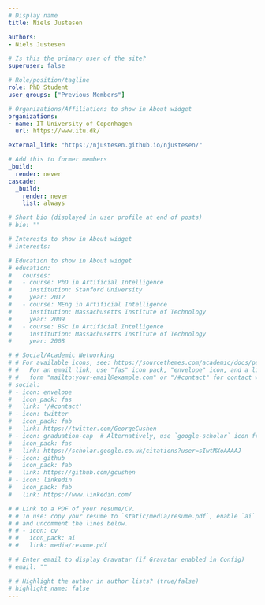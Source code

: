 ```yaml
---
# Display name
title: Niels Justesen

authors:
- Niels Justesen

# Is this the primary user of the site?
superuser: false

# Role/position/tagline
role: PhD Student
user_groups: ["Previous Members"]

# Organizations/Affiliations to show in About widget
organizations:
- name: IT University of Copenhagen
  url: https://www.itu.dk/

external_link: "https://njustesen.github.io/njustesen/"

# Add this to former members
_build:
  render: never
cascade:
  _build:
    render: never
    list: always

# Short bio (displayed in user profile at end of posts)
# bio: ""

# Interests to show in About widget
# interests:

# Education to show in About widget
# education:
#   courses:
#   - course: PhD in Artificial Intelligence
#     institution: Stanford University
#     year: 2012
#   - course: MEng in Artificial Intelligence
#     institution: Massachusetts Institute of Technology
#     year: 2009
#   - course: BSc in Artificial Intelligence
#     institution: Massachusetts Institute of Technology
#     year: 2008

# # Social/Academic Networking
# # For available icons, see: https://sourcethemes.com/academic/docs/page-builder/#icons
# #   For an email link, use "fas" icon pack, "envelope" icon, and a link in the
# #   form "mailto:your-email@example.com" or "/#contact" for contact widget.
# social:
# - icon: envelope
#   icon_pack: fas
#   link: '/#contact'
# - icon: twitter
#   icon_pack: fab
#   link: https://twitter.com/GeorgeCushen
# - icon: graduation-cap  # Alternatively, use `google-scholar` icon from `ai` icon pack
#   icon_pack: fas
#   link: https://scholar.google.co.uk/citations?user=sIwtMXoAAAAJ
# - icon: github
#   icon_pack: fab
#   link: https://github.com/gcushen
# - icon: linkedin
#   icon_pack: fab
#   link: https://www.linkedin.com/

# # Link to a PDF of your resume/CV.
# # To use: copy your resume to `static/media/resume.pdf`, enable `ai` icons in `params.toml`, 
# # and uncomment the lines below.
# # - icon: cv
# #   icon_pack: ai
# #   link: media/resume.pdf

# # Enter email to display Gravatar (if Gravatar enabled in Config)
# email: ""

# # Highlight the author in author lists? (true/false)
# highlight_name: false
---
```

